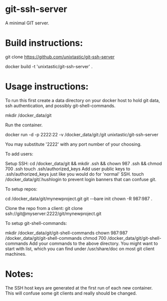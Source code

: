 git-ssh-server
=================

A minimal GIT server.

Build instructions:
===================

git clone https://github.com/unixtastic/git-ssh-server

docker build -t 'unixtastic/git-ssh-server' .

Usage instructions:
===================

To run this first create a data directory on your docker host to hold git data, ssh authentication,
and possibly git-shell-commands.

mkdir /docker_data/git

Run the container.

docker run -d -p 2222:22 -v /docker_data/git:/git unixtastic/git-ssh-server

You may substitute '2222' with any port number of your choosing.

To add users:

Setup SSH:
cd /docker_data/git && mkdir .ssh && chown 987 .ssh && chmod 700 .ssh
touch .ssh/authorized_keys
Add user public keys to .ssh/authorized_keys just like you would do for 'normal' SSH.
touch /docker_data/git/.hushlogin to prevent login banners that can confuse git.

To setup repos:

cd /docker_data/git/mynewproject.git
git --bare init
chown -R 987:987 .

Clone the repo from a client:
git clone ssh://git@myserver:2222/git/mynewproject.git

To setup git-shell-commands:

mkdir /docker_data/git/git-shell-commands
chown 987:987 /docker_data/git/git-shell-commands
chmod 700 /docker_data/git/git-shell-commands
Add your commands to the above directory. You might want to start with list, which
you can find under /usr/share/doc on most git client machines.

Notes:
======

The SSH host keys are generated at the first run of each new container. This will confuse
some git clients and really should be changed.

